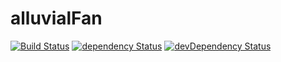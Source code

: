 # alluvialFan

[![Build Status](https://travis-ci.org/NathanielInman/alluvialFan.svg?branch=master)](https://travis-ci.org/NathanielInman/alluvialFan) [![dependency Status](https://david-dm.org/NathanielInman/alluvialFan/status.svg?style=flat)](https://david-dm.org/NathanielInman/alluvialFan) [![devDependency Status](https://david-dm.org/NathanielInman/alluvialFan/dev-status.svg?style=flat)](https://david-dm.org/NathanielInman/alluvialFan#info=devDependencies)
